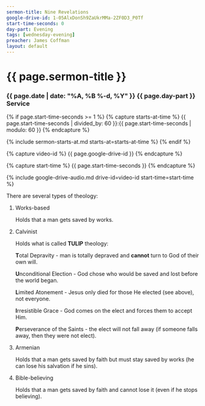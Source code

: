 ```yaml
---
sermon-title: Nine Revelations
google-drive-id: 1-05AlxDonSh9ZaUkrMMa-2ZF0D3_P0Tf
start-time-seconds: 0
day-part: Evening
tags: [wednesday-evening]
preacher: James Coffman
layout: default
---
```


# {{ page.sermon-title }}

### {{ page.date | date: "%A, %B %-d, %Y" }} {{ page.day-part }} Service

{% if page.start-time-seconds >= 1 %}
{% capture starts-at-time %}
{{ page.start-time-seconds | divided_by: 60 }}:{{ page.start-time-seconds | modulo: 60 }}
{% endcapture %}

{% include sermon-starts-at.md starts-at=starts-at-time %}
{% endif %}

{% capture video-id %}
{{ page.google-drive-id }}
{% endcapture %}

{% capture start-time %}
{{ page.start-time-seconds }}
{% endcapture %}

{% include google-drive-audio.md drive-id=video-id start-time=start-time %}


There are several types of theology:

1. Works-based

    Holds that a man gets saved by works.

2. Calvinist

    Holds what is called **TULIP** theology:

    **T**otal Depravity - man is totally depraved and **cannot** turn to God of their own will.

    **U**nconditional Election - God chose who would be saved and lost before the world began.

    **L**imited Atonement - Jesus only died for those He elected (see above), not everyone.

    **I**rresistible Grace - God comes on the elect and forces them to accept Him.

    **P**erseverance of the Saints - the elect will not fall away (if someone falls away, then they were not elect).

3. Armenian

    Holds that a man gets saved by faith but must stay saved by works (he can lose his salvation if he sins).

4. Bible-believing

    Holds that a man gets saved by faith and cannot lose it (even if he stops believing).